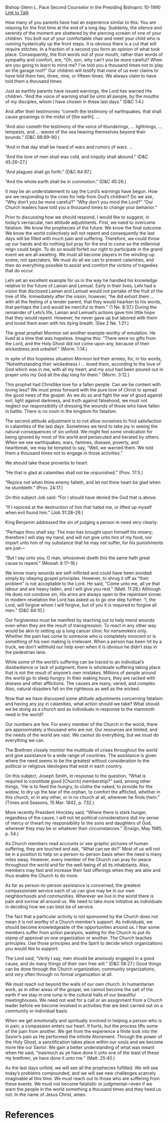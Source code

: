 Bishop Glenn L. Pace
Second Counselor in the Presiding Bishopric
10-1990
[Link to Talk](https://www.churchofjesuschrist.org/study/general-conference/1990/10/a-thousand-times?lang=eng)

How many of you parents have had an experience similar to this: You are relaxing for the first time at the end of a long day. Suddenly, the silence and serenity of the moment are shattered by the piercing scream of one of your children. You bolt out of your comfortable chair and meet your child who is running hysterically up the front steps. It is obvious there is a cut that will require stitches. In a fraction of a second you form an opinion of what took place. Consequently, the first words out of your mouth, rather than words of sympathy and comfort, are, “Oh, son, why can’t you be more careful? When are you going to learn to mind me? I’ve told you a thousand times not to play on the garage roof!” Our children will testify that none of us ever claims to have told them two, three, nine, or fifteen times. We always claim to have told them a thousand times.

Just as earthly parents have issued warnings, the Lord has warned His children. “And the voice of warning shall be unto all people, by the mouths of my disciples, whom I have chosen in these last days.” (D&C 1:4.)

And after their testimonies “cometh the testimony of earthquakes, that shall cause groanings in the midst of [the earth]. …

“And also cometh the testimony of the voice of thunderings, … lightnings, … tempests, and … waves of the sea heaving themselves beyond their bounds.” (D&C 88:89–90.)

“And in that day shall be heard of wars and rumors of wars. …

“And the love of men shall wax cold, and iniquity shall abound.” (D&C 45:26–27.)

“And plagues shall go forth.” (D&C 84:97.)

“And the whole earth shall be in commotion.” (D&C 45:26.)

It may be an understatement to say the Lord’s warnings have begun. How are we responding to the cries for help from God’s children? Do we ask, “Why don’t you be more careful?” “Why don’t you mind the Lord?” “Our Church leaders have told you a thousand times to change your behavior.”

Prior to discussing how we should respond, I would like to suggest, in today’s vernacular, two attitude adjustments. First, we need to overcome fatalism. We know the prophecies of the future. We know the final outcome. We know the world collectively will not repent and consequently the last days will be filled with much pain and suffering. Therefore, we could throw up our hands and do nothing but pray for the end to come so the millennial reign could begin. To do so would forfeit our right to participate in the grand event we are all awaiting. We must all become players in the winding-up scene, not spectators. We must do all we can to prevent calamities, and then do everything possible to assist and comfort the victims of tragedies that do occur.

Lehi set an excellent example for us in the way he handled his knowledge relative to the future of Laman and Lemuel. Early in their lives, Lehi had a vision that disclosed Laman and Lemuel would not partake of the fruit of the tree of life. Immediately after the vision, however, “he did exhort them … with all the feeling of a tender parent, that they would hearken to his words, that perhaps the Lord would be merciful to them.” (1 Ne. 8:37.) During the remainder of Lehi’s life, Laman and Lemuel’s actions gave him little hope that they would repent. However, he never gave up but labored with them and loved them even with his dying breath. (See 2 Ne. 1:21.)

The great prophet Mormon set another example worthy of emulation. He lived at a time that was hopeless. Imagine this: “There were no gifts from the Lord, and the Holy Ghost did not come upon any, because of their wickedness and unbelief.” (Morm. 1:14.)

In spite of this hopeless situation Mormon led their armies, for, in his words, “Notwithstanding their wickedness I … loved them, according to the love of God which was in me, with all my heart; and my soul had been poured out in prayer unto my God all the day long for them.” (Morm. 3:12.)

This prophet had Christlike love for a fallen people. Can we be content with loving less? We must press forward with the pure love of Christ to spread the good news of the gospel. As we do so and fight the war of good against evil, light against darkness, and truth against falsehood, we must not neglect our responsibility of dressing the wounds of those who have fallen in battle. There is no room in the kingdom for fatalism.

The second attitude adjustment is to not allow ourselves to find satisfaction in calamities of the last days. Sometimes we tend to take joy in seeing the natural consequences of sin unfold. We might feel some vindication for being ignored by most of the world and persecuted and berated by others. When we see earthquakes, wars, famines, disease, poverty, and heartbreak, we may be tempted to say, “Well, we warned them. We told them a thousand times not to engage in those activities.”

We should take these proverbs to heart:

“He that is glad at calamities shall not be unpunished.” (Prov. 17:5.)

“Rejoice not when thine enemy falleth, and let not thine heart be glad when he stumbleth.” (Prov. 24:17.)

On this subject Job said: “For I should have denied the God that is above.

“If I rejoiced at the destruction of him that hated me, or lifted up myself when evil found him.” (Job 31:28–29.)

King Benjamin addressed the sin of judging a person in need very clearly:

“Perhaps thou shalt say: The man has brought upon himself his misery; therefore I will stay my hand, and will not give unto him of my food, nor impart unto him of my substance that he may not suffer, for his punishments are just—

“But I say unto you, O man, whosoever doeth this the same hath great cause to repent.” (Mosiah 4:17–18.)

We know many wounds are self-inflicted and could have been avoided simply by obeying gospel principles. However, to shrug it off as “their problem” is not acceptable to the Lord. He said, “Come unto me, all ye that labour and are heavy laden, and I will give you rest.” (Matt. 11:28.) Although He does not condone sin, His arms are always open to the repentant sinner. In modern revelation the Lord has asked us to go one step further: “I, the Lord, will forgive whom I will forgive, but of you it is required to forgive all men.” (D&C 64:10.)

Our forgiveness must be manifest by reaching out to help mend wounds even when they are the result of transgression. To react in any other way would be akin to setting up a lung cancer clinic for nonsmokers only. Whether the pain has come to someone who is completely innocent or is something of his own making is irrelevant. When a person has been hit by a truck, we don’t withhold our help even when it is obvious he didn’t stay in the pedestrian lane.

While some of the world’s suffering can be traced to an individual’s disobedience or lack of judgment, there is wholesale suffering taking place that is not the result of anyone’s own mistakes. Millions of people around the world go to sleep hungry. In their waking hours, they are racked with disease and other afflictions. The causes are many, varied, and complex. Also, natural disasters fall on the righteous as well as the wicked.

Now that we have discussed some attitude adjustments concerning fatalism and having any joy in calamities, what action should we take? What should we be doing as a church and as individuals in response to the mammoth need in the world?

Our numbers are few. For every member of the Church in the world, there are approximately a thousand who are not. Our resources are limited, and the needs of the world are vast. We cannot do everything, but we must do everything we can.

The Brethren closely monitor the multitude of crises throughout the world and give assistance to a wide range of countries. The assistance is given where the need seems to be the greatest without consideration to the political or religious ideologies that exist in each country.

On this subject, Joseph Smith, in response to the question, “What is required to constitute good [Church] membership?” said, among other things, “He is to feed the hungry, to clothe the naked, to provide for the widow, to dry up the tear of the orphan, to comfort the afflicted, whether in this church, or in any other, or in no church at all, wherever he finds them.” (Times and Seasons, 15 Mar. 1842, p. 732.)

More recently President Hinckley said, “Where there is stark hunger, regardless of the cause, I will not let political considerations dull my sense of mercy or thwart my responsibility to the sons and daughters of God, wherever they may be or whatever their circumstances.” (Ensign, May 1985, p. 54.)

As Church members read accounts or see graphic pictures of human suffering, they are touched and ask, “What can we do?” Most of us will not be in a position to help on a person-to-person basis when the need is many miles away. However, every member of the Church can pray for peace throughout the world and for the well-being of all its inhabitants. Also, members may fast and increase their fast offerings when they are able and thus enable the Church to do more.

As far as person-to-person assistance is concerned, the greatest compassionate service each of us can give may be in our own neighborhoods and communities. Wherever we live in the world there is pain and sorrow all around us. We need to take more initiative as individuals in deciding how we can best be of service.

The fact that a particular activity is not sponsored by the Church does not mean it is not worthy of a Church member’s support. As individuals, we should become knowledgeable of the opportunities around us. I fear some members suffer from action paralysis, waiting for the Church to put its stamp of approval on one organization or another. The Church teaches principles. Use those principles and the Spirit to decide which organizations you would like to support.

The Lord said, “Verily I say, men should be anxiously engaged in a good cause, and do many things of their own free will.” (D&C 58:27.) Good things can be done through the Church organization, community organizations, and very often through no formal organization at all.

We must reach out beyond the walls of our own church. In humanitarian work, as in other areas of the gospel, we cannot become the salt of the earth if we stay in one lump in the cultural halls of our beautiful meetinghouses. We need not wait for a call or an assignment from a Church leader before we become involved in activities that are best carried out on a community or individual basis.

When we get emotionally and spiritually involved in helping a person who is in pain, a compassion enters our heart. It hurts, but the process lifts some of the pain from another. We get from the experience a finite look into the Savior’s pain as He performed the infinite Atonement. Through the power of the Holy Ghost, a sanctification takes place within our souls and we become more like our Savior. We gain a better understanding of what was meant when He said, “Inasmuch as ye have done it unto one of the least of these my brethren, ye have done it unto me.” (Matt. 25:40.)

As the last days unfold, we will see all the prophecies fulfilled. We will see today’s problems compounded, and we will see new challenges scarcely imaginable at this time. We must reach out to those who are suffering from these events. We must not become fatalistic or judgmental—even if we warn the people in the world something a thousand times and they heed us not. In the name of Jesus Christ, amen.

# References

